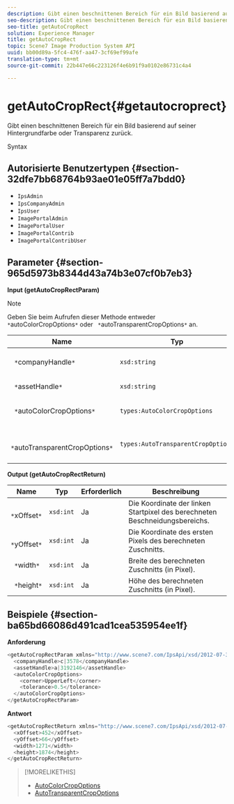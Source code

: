 ```yaml
---
description: Gibt einen beschnittenen Bereich für ein Bild basierend auf seiner Hintergrundfarbe oder Transparenz zurück.
seo-description: Gibt einen beschnittenen Bereich für ein Bild basierend auf seiner Hintergrundfarbe oder Transparenz zurück.
seo-title: getAutoCropRect
solution: Experience Manager
title: getAutoCropRect
topic: Scene7 Image Production System API
uuid: bb00d89a-5fc4-476f-aa47-3cf69ef99afe
translation-type: tm+mt
source-git-commit: 22b447e66c223126f4e6b91f9a0102e86731c4a4

---
```



# getAutoCropRect{#getautocroprect}

Gibt einen beschnittenen Bereich für ein Bild basierend auf seiner Hintergrundfarbe oder Transparenz zurück.

Syntax

## Autorisierte Benutzertypen {#section-32dfe7bb68764b93ae01e05ff7a7bdd0}

* `IpsAdmin`
* `IpsCompanyAdmin`
* `IpsUser`
* `ImagePortalAdmin`
* `ImagePortalUser`
* `ImagePortalContrib`
* `ImagePortalContribUser`

## Parameter {#section-965d5973b8344d43a74b3e07cf0b7eb3}

**Input (getAutoCropRectParam)**

>[!NOTE]
>
>Geben Sie beim Aufrufen dieser Methode entweder ` *`autoColorCropOptions`*` oder ` *`autoTransparentCropOptions`*` an.

| Name | Typ | Erforderlich | Beschreibung |
|---|---|---|---|
| ` *`companyHandle`*` | `xsd:string` | Ja | Der Griff zur Firma mit dem Asset, mit dem Sie arbeiten möchten. |
| ` *`assetHandle`*` | `xsd:string` | Ja | Das Handle des Assets, mit dem Sie arbeiten möchten. |
| ` *`autoColorCropOptions`*` | `types:AutoColorCropOptions` | Nein | Beschneidungsrechteck anhand der Farbe berechnen. Siehe [AutoColorCropOptions](../../../types/c-data-types/r-auto-color-crop-options.md#reference-976c3a1f8e47473cae016a4e9e09e4a6). |
| ` *`autoTransparentCropOptions`*` | `types:AutoTransparentCropOptions` | Nein | Beschneidungsrechteck basierend auf Transparenz berechnen. Siehe [AutoTransparentCropOptions](../../../types/c-data-types/r-auto-transparent-crop-options.md#reference-f4460b3bdf814f4c85e4f097ea4e6e2b). |

**Output (getAutoCropRectReturn)**

| Name | Typ | Erforderlich | Beschreibung |
|---|---|---|---|
| ` *`xOffset`*` | `xsd:int` | Ja | Die Koordinate der linken Startpixel des berechneten Beschneidungsbereichs. |
| ` *`yOffset`*` | `xsd:int` | Ja | Die Koordinate des ersten Pixels des berechneten Zuschnitts. |
| ` *`width`*` | `xsd:int` | Ja | Breite des berechneten Zuschnitts (in Pixel). |
| ` *`height`*` | `xsd:int` | Ja | Höhe des berechneten Zuschnitts (in Pixel). |

## Beispiele {#section-ba65bd66086d491cad1cea535954ee1f}

**Anforderung**

```java
<getAutoCropRectParam xmlns="http://www.scene7.com/IpsApi/xsd/2012-07-31-beta">
  <companyHandle>c|3578</companyHandle>
  <assetHandle>a|3192146</assetHandle>
  <autoColorCropOptions>
    <corner>UpperLeft</corner>
    <tolerance>0.5</tolerance>
  </autoColorCropOptions>
</getAutoCropRectParam>
```

**Antwort**

```java
<getAutoCropRectReturn xmlns="http://www.scene7.com/IpsApi/xsd/2012-07-31-beta">
  <xOffset>452</xOffset>
  <yOffset>66</yOffset>
  <width>1271</width>
  <height>1874</height>
</getAutoCropRectReturn>
```

>[!MORELIKETHIS]
>
>* [AutoColorCropOptions](../../../types/c-data-types/r-auto-color-crop-options.md#reference-976c3a1f8e47473cae016a4e9e09e4a6)
>* [AutoTransparentCropOptions](../../../types/c-data-types/r-auto-transparent-crop-options.md#reference-f4460b3bdf814f4c85e4f097ea4e6e2b)

